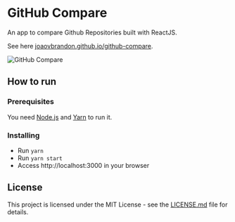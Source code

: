 # GitHub Compare

An app to compare Github Repositories built with ReactJS.

See here [joaovbrandon.github.io/github-compare](https://joaovbrandon.github.io/github-compare/).

![GitHub Compare](./assets/github-compare.gif "GitHub Compare")

## How to run

### Prerequisites

You need [Node.js](https://nodejs.org/) and [Yarn](https://yarnpkg.com/en/) to run it.

### Installing

- Run `yarn`
- Run `yarn start`
- Access http://localhost:3000 in your browser

## License

This project is licensed under the MIT License - see the [LICENSE.md](LICENSE.md) file for details.
